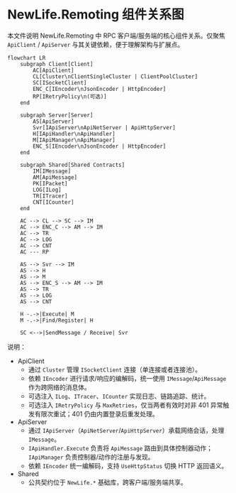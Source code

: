 # NewLife.Remoting 组件关系图

本文件说明 NewLife.Remoting 中 RPC 客户端/服务端的核心组件关系。仅聚焦 `ApiClient` / `ApiServer` 与其关键依赖，便于理解架构与扩展点。

```mermaid
flowchart LR
    subgraph Client[Client]
        AC[ApiClient]
        CL[Cluster\nClientSingleCluster | ClientPoolCluster]
        SC[ISocketClient]
        ENC_C[IEncoder\nJsonEncoder | HttpEncoder]
        RP[IRetryPolicy\n(可选)]
    end

    subgraph Server[Server]
        AS[ApiServer]
        Svr[IApiServer\nApiNetServer | ApiHttpServer]
        H[IApiHandler\nApiHandler]
        M[IApiManager\nApiManager]
        ENC_S[IEncoder\nJsonEncoder | HttpEncoder]
    end

    subgraph Shared[Shared Contracts]
        IM[IMessage]
        AM[ApiMessage]
        PK[IPacket]
        LOG[ILog]
        TR[ITracer]
        CNT[ICounter]
    end

    AC --> CL --> SC --> IM
    AC --> ENC_C --> AM --> IM
    AC --> TR
    AC --> LOG
    AC --> CNT
    AC --- RP

    AS --> Svr --> IM
    AS --> H
    AS --> M
    AS --> ENC_S --> AM --> IM
    AS --> TR
    AS --> LOG
    AS --> CNT

    H -.->|Execute| M
    M -.->|Find/Register| H

    SC <-->|SendMessage / Receive| Svr
```

说明：
- ApiClient
  - 通过 `Cluster` 管理 `ISocketClient` 连接（单连接或者连接池）。
  - 依赖 `IEncoder` 进行请求/响应的编解码，统一使用 `IMessage`/`ApiMessage` 作为跨网络的消息体。
  - 可选注入 `ILog`、`ITracer`、`ICounter` 实现日志、链路追踪、统计。
  - 可选注入 `IRetryPolicy` 与 `MaxRetries`，仅当两者有效时对非 401 异常触发有限次重试；401 仍由内置登录后重发处理。
- ApiServer
  - 通过 `IApiServer`（`ApiNetServer`/`ApiHttpServer`）承载网络会话，处理 `IMessage`。
  - `IApiHandler.Execute` 负责将 `ApiMessage` 路由到具体控制器动作；`IApiManager` 负责控制器/动作的注册与发现。
  - 依赖 `IEncoder` 统一编解码，支持 `UseHttpStatus` 切换 HTTP 返回语义。
- Shared
  - 公共契约位于 `NewLife.*` 基础库，跨客户端/服务端共享。
